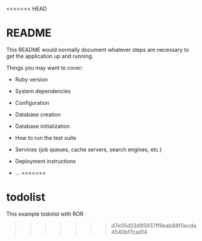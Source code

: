 <<<<<<< HEAD
# README

This README would normally document whatever steps are necessary to get the
application up and running.

Things you may want to cover:

* Ruby version

* System dependencies

* Configuration

* Database creation

* Database initialization

* How to run the test suite

* Services (job queues, cache servers, search engines, etc.)

* Deployment instructions

* ...
=======
# todolist
This example todolist with ROR
>>>>>>> d7e05d03d95937ff9eab88f0ecda4540bf7cad14
